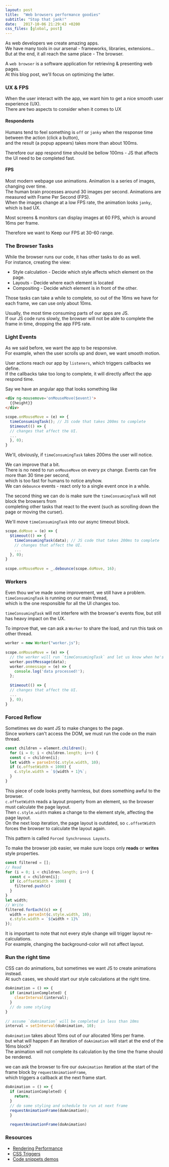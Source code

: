 ```yaml
---
layout: post
title:  "Web browsers performance goodies"
subtitle: "Stop that jank!"
date:   2017-10-06 21:29:43 +0200
css_files: [global, post]
---
```

As web developers we create amazing apps.  
We have many tools in our arsenal - frameworks, libraries, extensions...  
But at the end, it all reach the same place - The browser.

A `web browser` is a software application for retrieving & presenting web pages.  
At this blog post, we'll focus on optimizing the latter.

### UX & FPS

When the user interact with the app, we want him to get a nice smooth user experience (UX).  
There are two aspects to consider when it comes to UX

#### Respondents

Humans tend to feel something is `off` or `janky` when the response time between the action (click a button),  
and the result (a popup appears) takes more than about 100ms.

Therefore our app respond time should be bellow 100ms - JS that affects the UI need to be completed fast.

#### FPS

Most modern webpage use animations. Animation is a series of images, changing over time.  
The human brain processes around 30 images per second. Animations are measured with Frame Per Second (FPS).  
When the images change at a low FPS rate, the animation looks `janky`, which is bad UX.

Most screens & monitors can display images at 60 FPS, which is around 16ms per frame.

Therefore we want to Keep our FPS at 30-60 range.

### The Browser Tasks

While the browser runs our code, it has other tasks to do as well.  
For instance, creating the view:

*   Style calculation - Decide which style affects which element on the page.
*   Layouts - Decide where each element is located
*   Compositing - Decide which element is in front of the other.

Those tasks can take a while to complete, so out of the 16ms we have for each frame, we can use only about 10ms.

Usually, the most time consuming parts of our apps are JS.  
If our JS code runs slowly, the browser will not be able to complete the frame in time, dropping the app FPS rate.

### Light Events

As we said before, we want the app to be responsive.  
For example, when the user scrolls up and down, we want smooth motion.

User actions reach our app by `listeners`, which triggers callbacks we define.  
If the callbacks take too long to complete, it will directly affect the app respond time.

Say we have an angular app that looks something like
```HTML
<div ng-mousemove='onMouseMove($event)'>
  {{height}}
</div>
```
```javascript
scope.onMouseMove = (e) => {
  timeConsumingTask(); // JS code that takes 200ms to complete
  $timeout(() => {
  // changes that affect the UI.
  ...
  }, 0);
}
```

We'll, obviously, if `timeConsumingTask` takes 200ms the user will notice.

We can improve that a bit.  
There is no need to run `onMouseMove` on every px change. Events can fire more than 30 time per second,  
which is too fast for humans to notice anyhow.  
We can `debounce` events - react only to a single event once in a while.

The second thing we can do is make sure the `timeConsumingTask` will not block the browsers from  
completing other tasks that react to the event (such as scrolling down the page or moving the curser).

We'll move `timeConsumingTask` into our async timeout block.
```javascript
scope.doMove = (e) => {
  $timeout(() => {
    timeConsumingTask(data); // JS code that takes 200ms to complete
    // changes that affect the UI.
    ...
  }, 0);
}
  
scope.onMouseMove = _.debounce(scope.doMove, 16);
```

### Workers

Even thou we've made some improvement, we still have a problem. `timeConsumingTask` is running on our main thread,  
which is the one responsible for all the UI changes too.

`timeConsumingTask` will not interfere with the browser's events flow, but still has heavy impact on the UX.

To improve that, we can ask a `Worker` to share the load, and run this task on other thread.
```javascript
worker = new Worker("worker.js");
    
scope.onMouseMove = (e) => {
  // the worker will run `timeConsumingTask` and let us know when he's done
  worker.postMessage(data); 
  worker.onmessage = (e) => {
    console.log('data processed!');
  };
  
  $timeout(() => {
  // changes that affect the UI.
  ...
  }, 0);
}
```

### Forced Reflow

Sometimes we do want JS to make changes to the page.  
Since workers can't access the DOM, we must run the code on the main thread.
```javascript
const children = element.children();
  for (i = 0; i < children.length; i++) {
  const c = children[i];
  let width = parseInt(c.style.width, 10);
  if (c.offsetWidth < 1000) {
    c.style.width = `${width + 1}%`;
  }
}
```

This piece of code looks pretty harmless, but does something awful to the browser.  
`c.offsetWidth` reads a layout property from an element, so the browser must calculate the page layout.  
Then `c.style.width` makes a change to the element style, affecting the page layout.  
On the next loop iteration, the page layout is outdated, so `c.offsetWidth` forces the browser to calculate the layout again.

This pattern is called `Forced Synchronous Layouts`.

To make the browser job easier, we make sure loops only **reads** or **writes** style properties.
```javascript
const filtered = [];
// Read
for (i = 0; i < children.length; i++) {
  const c = children[i];
  if (c.offsetWidth < 1000) {
    filtered.push(c)
  }
}
let width;
// Write
filtered.forEach((c) => {
  width = parseInt(c.style.width, 10);
  c.style.width = `${width + 1}%`
});
```

It is important to note that not every style change will trigger layout re-calculations.  
For example, changing the background-color will not affect layout.

### Run the right time

CSS can do animations, but sometimes we want JS to create animations instead.  
At such cases, we should start our style calculations at the right time.
```javascript
doAnimation = () => {
  if (animationCompleted) {
    clearInterval(interval);
  }
  // do some styling
}
    
// assume `doAnimation` will be completed in less than 10ms
interval = setInterval(doAnimation, 10);
```

`doAnimation` takes about 10ms out of our allocated 16ms per frame.  
but what will happen if an iteration of `doAnimation` will start at the end of the 16ms block?  
The animation will not complete its calculation by the time the frame should be rendered.

we can ask the browser to fire our `doAnimation` iteration at the start of the frame block by `requestAnimationFrame`,  
which triggers a callback at the next frame start.
```javascript
doAnimation = () => {
  if (animationCompleted) {
    return;
  }
  // do some styling and schedule to run at next frame
  requestAnimationFrame(doAnimation);
  }
  
  requestAnimationFrame(doAnimation)
```

### Resources

*   [Rendering Performance](https://developers.google.com/web/fundamentals/performance/rendering/)
*   [CSS Triggers](https://csstriggers.com/)
*   [Code snippets demos](https://github.com/guyogev/client-optimizations-playground)
